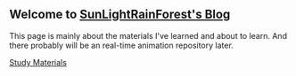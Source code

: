 ## Welcome to [SunLightRainForest's Blog](https://sunlightrainforest.github.io)

This page is mainly about the materials I've learned and about to learn. 
And there probably will be an real-time animation repository later.

[Study Materials](/StudyMaterials/StudyMaterials.md)
